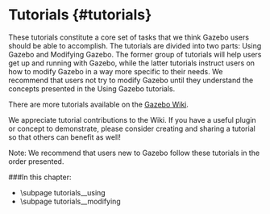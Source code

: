 Tutorials {#tutorials}
=========
These tutorials constitute a core set of tasks that we think Gazebo users should be able to accomplish. The tutorials are divided into two parts: Using Gazebo and Modifying Gazebo. The former group of tutorials will help users get up and running with Gazebo, while the latter tutorials instruct users on how to modify Gazebo in a way more specific to their needs. We recommend that users not try to modify Gazebo until they understand the concepts presented in the Using Gazebo tutorials.

There are more tutorials available on the [Gazebo Wiki](http://gazebosim.org/wiki/Tutorials). 

We appreciate tutorial contributions to the Wiki. If you have a useful plugin or concept to demonstrate, please consider creating and sharing a tutorial so that others can benefit as well!

Note: We recommend that users new to Gazebo follow these tutorials in the order presented. 


###In this chapter:
- \subpage tutorials__using
- \subpage tutorials__modifying

